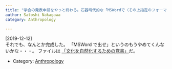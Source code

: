 ```yaml
---
title: "学会の発表申請をやっと終わる。石器時代的な「MSWordで（その上指定のフォーマットで）送れ」という指示なので、MSWordをもっていない僕はその作成に（内容を書く以上の）時間を費した"
author: Satoshi Nakagawa
category: Anthropology

---
```


[2019-12-12]  
 それでも、なんとか完成した。
「MSWord で出せ」というのもうやめてくんないかな・・・。
ファイルは
[「文化を自然化するための覚書」](http://www.merapano.net/~satoshi/anthrop/works/paper-2/jasca-54-appli.html)だ。

- Category: [Anthropology](categories.html#Anthropology)

